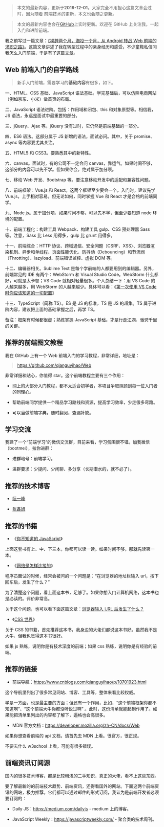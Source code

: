 > 本文的最新内容，更新于**2019-12-01**。大家完全不用担心这篇文章会过时，因为随着 前端技术的更新，本文也会随之更新。

> 本文的最新内容也会在[GitHub](https://github.com/qianguyihao/Web)上实时更新。欢迎在 GitHub 上关注我，一起入门和进阶前端。

我之前写过一篇文章：[《裸辞两个月，海投一个月，从 Android 转战 Web 前端的求职之路》](http://www.cnblogs.com/smyhvae/p/8732781.html)。这篇文章讲述了我在转型过程中的亲身经历和感受，不少童鞋私信问我怎么入门前端，于是有了这篇文章。

## Web 前端入门的自学路线

> 新手入门前端，需要学习的**基础内容**有很多，如下。

一、HTML、CSS 基础、JavaScript 语法基础。学完基础后，可以仿照电商网站（例如京东、小米）做首页的布局。

二、JavaScript 语法进阶。包括：作用域和闭包、this 和对象原型等。相信我，JS 语法，永远是面试中最重要的部分。

三、jQuery、Ajax 等。jQuery 没有过时，它仍然是前端基础的一部分。

四、ES6 语法。这部分属于 JS 新增的语法，面试必问。其中，关于 promise、async 等内容要尤其关注。

五、HTML5 和 CSS3。要熟悉其中的新特性。

六、canvas。面试时，有的公司不一定会问 canvas，靠运气。如果时间不够，这部分的内容可以先不学。但如果你会，绝对属于加分项。

七、移动 Web 开发、Bootstrap 等。要注意移动开发中的适配和兼容性问题。

八、前端框架：Vue.js 和 React。这两个框架至少要会一个。入门时，建议先学 Vue.js，上手相对容易。但无论如何，同时掌握 Vue 和 React 才是合格的前端同学。

九、Node.js。属于加分项，如果时间不够，可以先不学，但至少要知道 node 环境的配置。

十、前端工程化：构建工具 Webpack、构建工具 gulp、CSS 预处理器 Sass 等。注意，Sass 比 Less 用得多，gulp 比 grunt 用得多。

十一、前端综合：HTTP 协议、跨域通信、安全问题（CSRF、XSS）、浏览器渲染机制、异步和单线程、页面性能优化、防抖动（Debouncing）和节流阀（Throtting）、lazyload、前端错误监控、虚拟 DOM 等。

十二、编辑器相关。Sublime Text 是每个学前端的人都要用到的编辑器。另外，前端常见的 IDE 有两个：WebStorm 和 Visual Studio Code。WebStorm 什么都好，可就是太卡顿；VS Code 就相对轻量很多。个人总结一下：用 VS Code 的人越来越多，用 WebStorm 的人越来越少。具体可以看：《[第一次使用 VS Code 时你应该知道的一切配置](https://www.cnblogs.com/qianguyihao/p/10732375.html)》

十三、TypeScript（简称 TS）。ES 是 JS 的标准，TS 是 JS 的超集。TS 属于进阶内容，建议把上面的基础掌握之后，再学 TS。

备注：框架有时候都很虚；熟练掌握 JavaScript 基础，才是行走江湖、驰骋千里的关键。

## 推荐的前端图文教程

我在 GitHub 上有一个 Web 前端入门的学习教程，非常详细，地址是：

> <https://github.com/qianguyihao/Web>

非常详细和贴心，你值得 star。这个前端教程主要有三个作用：

-   网上的大部分入门教程，都不太适合初学者，本项目争取照顾到每一位入门者的同理心。

-   帮助前端同学提供一个精品学习路线和资源，提高学习效率，少走很多弯路。

-   可以当做前端字典，随时翻阅，查漏补缺。

## 学习交流

我建了一个“前端学习”的微信交流群，目前来看，学习氛围很不错。加我微信（bootmei），拉你进群：

-   进群暗号：前端学习。

-   进群要求：少提问、少闲聊、多分享（长期潜水的，就不必了）。

## 推荐的技术博客

-   [阮一峰](http://www.ruanyifeng.com/blog/)

-   [张鑫旭](http://www.zhangxinxu.com/wordpress/)

## 推荐的书籍

-   《[你不知道的 JavaScript](https://book.douban.com/subject/26351021/)》

上面这套书有上、中、下三本，你都可以读一读。如果时间不够，那就先读第一本。

-   《[网络是怎样连接的](https://book.douban.com/subject/26941639/)》

程序员面试的时候，经常会被问的一个问题是：“在浏览器的地址栏输入 url，按下回车后，发生了什么？”

为了清楚这个问题，看上面这本书，足够了。如果你想入门计算机网络，这本书也是必读的。评价非常高。

关于这个问题，也可以看下面这篇文章：[浏览器输入 URL 后发生了什么？](https://zhuanlan.zhihu.com/p/43369093)

-   《[CSS 世界](https://book.douban.com/subject/27615777/)》

关于 CSS 的书籍，首先推荐这本书，我身边的大佬们都说这本书好。虽然我不是大牛，但我也觉得这本书很好。

如果 js 熟练，说明你是有技术深度的前端；如果 css 熟练，说明你是有经验的前端。

## 推荐的链接

-   前端导航：<https://www.cnblogs.com/qianguyihao/p/10701923.html>

这个导航里列出了很多常见网站、博客、工具等，整体来看比较权威。

学是一方面，也是最主要的方面；但还有一个作用，比如，“这个前端框架你都不知道啊”、“这个前端大牛你都没听说过啊” 。此时，这份清单就能起到作用了。如果能把清单里列出的内容都了解下，逼格也会高很多。

-   MDN 官方文档：<https://developer.mozilla.org/zh-CN/docs/Web>

如果你想查看前端的 api 文档，请首先去 MDN 上看。很官方，很正规。

不要去什么 w3school 上看，可能有很多错误。

## 前端资讯订阅源

国内的很多技术博客，都是比较粗浅的二手知识，真正的大佬，看不上这些东西。

要了解最新的的前端技术趋势、前端资讯，还得看国外的网站。下面这两个前端资讯的网站，极力推荐。它们都可以通过邮件的形式订阅，我认为是前端开发者必须要订阅的：

-   Daily JS：<https://medium.com/dailyjs> - medium 上的博客。

-   JavaScript Weekly：<https://javascriptweekly.com/> - 聚合类的技术周刊。

